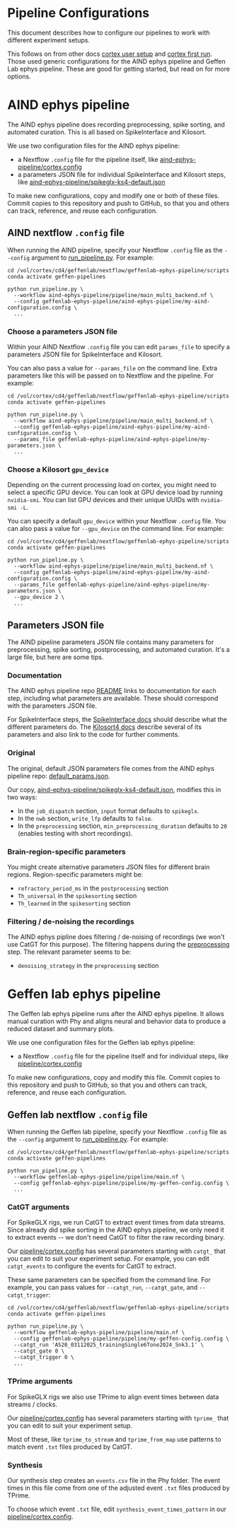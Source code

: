 # Pipeline Configurations

This document describes how to configure our pipelines to work with different experiment setups.

This follows on from other docs [cortex user setup](./cortex-user-setup.md) and [cortex first run](./cortex-first-run.md).  Those used generic configurations for the AIND ephys pipeline and Geffen Lab ephys pipeline.  These are good for getting started, but read on for more options.

# AIND ephys pipeline

The AIND ephys pipeline does recording preprocessing, spike sorting, and automated curation.  This is all based on SpikeInterface and Kilosort.

We use two configuration files for the AIND ephys pipeline:
 - a Nextflow `.config` file for the pipeline itself, like [aind-ephys-pipeline/cortex.config](./aind-ephys-pipeline/cortex.config)
 - a parameters JSON file for individual SpikeInterface and Kilosort steps, like [aind-ephys-pipeline/spikeglx-ks4-default.json](./aind-ephys-pipeline/spikeglx-ks4-default.json)

To make new configurations, copy and modify one or both of these files.  Commit copies to this repository and push to GitHub, so that you and others can track, reference, and reuse each configuration.

## AIND nextflow `.config` file

When running the AIND pipeline, specify your Nextflow `.config` file as the `--config` argument to [run_pipeline.py](./scripts/run_pipeline.py).  For example:

```
cd /vol/cortex/cd4/geffenlab/nextflow/geffenlab-ephys-pipeline/scripts
conda activate geffen-pipelines

python run_pipeline.py \
  --workflow aind-ephys-pipeline/pipeline/main_multi_backend.nf \
  --config geffenlab-ephys-pipeline/aind-ephys-pipeline/my-aind-configuration.config \
  ...
```

### Choose a parameters JSON file

Within your AIND Nextflow `.config` file you can edit `params_file` to specify a parameters JSON file for SpikeInterface and Kilosort.

You can also pass a value for `--params_file` on the command line.  Extra parameters like this will be passed on to Nextflow and the pipeline.  For example:

```
cd /vol/cortex/cd4/geffenlab/nextflow/geffenlab-ephys-pipeline/scripts
conda activate geffen-pipelines

python run_pipeline.py \
  --workflow aind-ephys-pipeline/pipeline/main_multi_backend.nf \
  --config geffenlab-ephys-pipeline/aind-ephys-pipeline/my-aind-configuration.config \
  --params_file geffenlab-ephys-pipeline/aind-ephys-pipeline/my-parameters.json \
  ...
```

### Choose a Kilosort `gpu_device`

Depending on the current processing load on cortex, you might need to select a specific GPU device.  You can look at GPU device load by running `nvidia-smi`.  You can list GPU devices and their unique UUIDs with `nvidia-smi -L`.

You can specify a default `gpu_device` within your Nextflow `.config` file.  You can also pass a value for `--gpu_device` on the command line.  For example:

```
cd /vol/cortex/cd4/geffenlab/nextflow/geffenlab-ephys-pipeline/scripts
conda activate geffen-pipelines

python run_pipeline.py \
  --workflow aind-ephys-pipeline/pipeline/main_multi_backend.nf \
  --config geffenlab-ephys-pipeline/aind-ephys-pipeline/my-aind-configuration.config \
  --params_file geffenlab-ephys-pipeline/aind-ephys-pipeline/my-parameters.json \
  --gpu_device 2 \
  ...
```

## Parameters JSON file

The AIND pipeline parameters JSON file contains many parameters for preprocessing, spike sorting, postprocessing, and automated curation.  It's a large file, but here are some tips.

### Documentation

The AIND ephys pipeline repo [README](https://github.com/AllenNeuralDynamics/aind-ephys-pipeline/blob/5c875288a2e485b4bdf1b61f4ad48c648691246d/README.md) links to documentation for each step, including what parameters are available.  These should correspond with the parameters JSON file.

For SpikeInterface steps, the [SpikeInterface docs](https://spikeinterface.readthedocs.io/en/stable/) should describe what the different parameters do.  The [Kilosort4 docs](https://kilosort.readthedocs.io/en/latest/parameters.html) describe several of its parameters and also link to the code for further comments.

### Original

The original, default JSON parameters file comes from the AIND ephys pipeline repo: [default_params.json](https://github.com/AllenNeuralDynamics/aind-ephys-pipeline/blob/5c875288a2e485b4bdf1b61f4ad48c648691246d/pipeline/default_params.json).

Our copy, [aind-ephys-pipeline/spikeglx-ks4-default.json](./aind-ephys-pipeline/spikeglx-ks4-default.json), modifies this in two ways:
 - In the `job_dispatch` section, `input` format defaults to `spikeglx`. 
 - In the `nwb` section, `write_lfp` defaults to `false`.
 - In the `preprocessing` section, `min_preprocessing_duration` defaults to `20` (enables testing with short recordings).

### Brain-region-specific parameters

You might create alternative parameters JSON files for different brain regions.  Region-specific parameters might be:
 - `refractory_period_ms` in the `postprocessing` section
 - `Th_universal` in the `spikesorting` section
 - `Th_learned` in the `spikesorting` section

### Filtering / de-noising the recordings

The AIND ephys pipline does filtering / de-noising of recordings (we won't use CatGT for this purpose).  The filtering happens during the [preprocessing](https://github.com/AllenNeuralDynamics/aind-ephys-preprocessing/?tab=readme-ov-file#parameters) step.  The relevant parameter seems to be:
 - `denoising_strategy` in the `preprocessing` section

# Geffen lab ephys pipeline

The Geffen lab ephys pipeline runs after the AIND ephys pipeline.  It allows manual curation with Phy and aligns neural and behavior data to produce a reduced dataset and summary plots. 

We use one configuration files for the Geffen lab ephys pipeline:
 - a Nextflow `.config` file for the pipeline itself and for individual steps, like [pipeline/cortex.config](./pipeline/cortex.config)

To make new configurations, copy and modify this file.  Commit copies to this repository and push to GitHub, so that you and others can track, reference, and reuse each configuration.

## Geffen lab nextflow `.config` file

When running the Geffen lab pipeline, specify your Nextflow `.config` file as the `--config` argument to [run_pipeline.py](./scripts/run_pipeline.py).  For example:

```
cd /vol/cortex/cd4/geffenlab/nextflow/geffenlab-ephys-pipeline/scripts
conda activate geffen-pipelines

python run_pipeline.py \
  --workflow geffenlab-ephys-pipeline/pipeline/main.nf \
  --config geffenlab-ephys-pipeline/pipeline/my-geffen-config.config \
  ...
```

### CatGT arguments

For SpikeGLX rigs, we run CatGT to extract event times from data streams.  Since already did spike sorting in the AIND ephys pipeline, we only need it to extract events -- we don't need CatGT to filter the raw recording binary.

Our [pipeline/cortex.config](./pipeline/cortex.config) has several parameters starting with `catgt_` that you can edit to suit your experiment setup.  For example, you can edit `catgt_events` to configure the events for CatGT to extract.

These same parameters can be specified from the command line.  For example, you can pass values for `--catgt_run`, `--catgt_gate`, and `--catgt_trigger`:

```
cd /vol/cortex/cd4/geffenlab/nextflow/geffenlab-ephys-pipeline/scripts
conda activate geffen-pipelines

python run_pipeline.py \
  --workflow geffenlab-ephys-pipeline/pipeline/main.nf \
  --config geffenlab-ephys-pipeline/pipeline/my-geffen-config.config \
  --catgt_run 'AS20_03112025_trainingSingle6Tone2024_Snk3.1' \
  --catgt_gate 0 \
  --catgt_trigger 0 \
  ...
```

### TPrime arguments

For SpikeGLX rigs we also use TPrime to align event times between data streams / clocks.

Our [pipeline/cortex.config](./pipeline/cortex.config) has several parameters starting with `tprime_` that you can edit to suit your experiment setup.

Most of these, like `tprime_to_stream` and `tprime_from_map` use patterns to match event `.txt` files produced by CatGT.


### Synthesis

Our synthesis step creates an `events.csv` file in the Phy folder.  The event times in this file come from one of the adjusted event `.txt` files produced by TPrime.

To choose which event `.txt` file, edit `synthesis_event_times_pattern` in our [pipeline/cortex.config](./pipeline/cortex.config).
